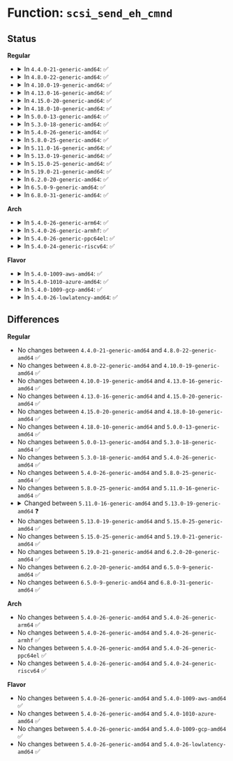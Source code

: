 # Function: <code>scsi_send_eh_cmnd</code>

## Status
<b>Regular</b>
<ul>
<li>
<details>
<summary>In <code>4.4.0-21-generic-amd64</code>: ✅</summary>

```c
int scsi_send_eh_cmnd(struct scsi_cmnd * scmd, unsigned char * cmnd, int cmnd_size, int timeout, unsigned int sense_bytes)
```

```json
{
  "name": "scsi_send_eh_cmnd",
  "collision_type": "Unique Static",
  "inline_type": "No",
  "funcs": [
    {
      "addr": 18446744071584785520,
      "name": "scsi_send_eh_cmnd",
      "external": false,
      "loc": "drivers/scsi/scsi_error.c:1015",
      "file": "drivers/scsi/scsi_error.c",
      "inline": "seen, unknown",
      "caller_inline": [],
      "caller_func": [
        "drivers/scsi/scsi_error.c:scsi_eh_tur",
        "drivers/scsi/scsi_error.c:scsi_eh_get_sense"
      ]
    }
  ],
  "symbols": [
    {
      "addr": 18446744071584785520,
      "name": "scsi_send_eh_cmnd",
      "section": ".text",
      "bind": "STB_LOCAL",
      "size": 1136
    }
  ]
}
```
</details>
</li>
<li>
<details>
<summary>In <code>4.8.0-22-generic-amd64</code>: ✅</summary>

```c
int scsi_send_eh_cmnd(struct scsi_cmnd * scmd, unsigned char * cmnd, int cmnd_size, int timeout, unsigned int sense_bytes)
```

```json
{
  "name": "scsi_send_eh_cmnd",
  "collision_type": "Unique Static",
  "inline_type": "No",
  "funcs": [
    {
      "addr": 18446744071585145808,
      "name": "scsi_send_eh_cmnd",
      "external": false,
      "loc": "drivers/scsi/scsi_error.c:1016",
      "file": "drivers/scsi/scsi_error.c",
      "inline": "seen, unknown",
      "caller_inline": [],
      "caller_func": [
        "drivers/scsi/scsi_error.c:scsi_eh_tur",
        "drivers/scsi/scsi_error.c:scsi_eh_get_sense"
      ]
    }
  ],
  "symbols": [
    {
      "addr": 18446744071585145808,
      "name": "scsi_send_eh_cmnd",
      "section": ".text",
      "bind": "STB_LOCAL",
      "size": 1154
    }
  ]
}
```
</details>
</li>
<li>
<details>
<summary>In <code>4.10.0-19-generic-amd64</code>: ✅</summary>

```c
int scsi_send_eh_cmnd(struct scsi_cmnd * scmd, unsigned char * cmnd, int cmnd_size, int timeout, unsigned int sense_bytes)
```

```json
{
  "name": "scsi_send_eh_cmnd",
  "collision_type": "Unique Static",
  "inline_type": "No",
  "funcs": [
    {
      "addr": 18446744071585340096,
      "name": "scsi_send_eh_cmnd",
      "external": false,
      "loc": "drivers/scsi/scsi_error.c:1016",
      "file": "drivers/scsi/scsi_error.c",
      "inline": "seen, unknown",
      "caller_inline": [],
      "caller_func": [
        "drivers/scsi/scsi_error.c:scsi_eh_tur",
        "drivers/scsi/scsi_error.c:scsi_eh_get_sense"
      ]
    }
  ],
  "symbols": [
    {
      "addr": 18446744071585340096,
      "name": "scsi_send_eh_cmnd",
      "section": ".text",
      "bind": "STB_LOCAL",
      "size": 1154
    }
  ]
}
```
</details>
</li>
<li>
<details>
<summary>In <code>4.13.0-16-generic-amd64</code>: ✅</summary>

```c
int scsi_send_eh_cmnd(struct scsi_cmnd * scmd, unsigned char * cmnd, int cmnd_size, int timeout, unsigned int sense_bytes)
```

```json
{
  "name": "scsi_send_eh_cmnd",
  "collision_type": "Unique Static",
  "inline_type": "No",
  "funcs": [
    {
      "addr": 18446744071585424960,
      "name": "scsi_send_eh_cmnd",
      "external": false,
      "loc": "drivers/scsi/scsi_error.c:1003",
      "file": "drivers/scsi/scsi_error.c",
      "inline": "seen, unknown",
      "caller_inline": [],
      "caller_func": [
        "drivers/scsi/scsi_error.c:scsi_eh_tur",
        "drivers/scsi/scsi_error.c:scsi_eh_get_sense"
      ]
    }
  ],
  "symbols": [
    {
      "addr": 18446744071585424960,
      "name": "scsi_send_eh_cmnd",
      "section": ".text",
      "bind": "STB_LOCAL",
      "size": 1248
    }
  ]
}
```
</details>
</li>
<li>
<details>
<summary>In <code>4.15.0-20-generic-amd64</code>: ✅</summary>

```c
int scsi_send_eh_cmnd(struct scsi_cmnd * scmd, unsigned char * cmnd, int cmnd_size, int timeout, unsigned int sense_bytes)
```

```json
{
  "name": "scsi_send_eh_cmnd",
  "collision_type": "Unique Static",
  "inline_type": "No",
  "funcs": [
    {
      "addr": 18446744071585855104,
      "name": "scsi_send_eh_cmnd",
      "external": false,
      "loc": "drivers/scsi/scsi_error.c:1029",
      "file": "drivers/scsi/scsi_error.c",
      "inline": "seen, unknown",
      "caller_inline": [],
      "caller_func": [
        "drivers/scsi/scsi_error.c:scsi_eh_tur",
        "drivers/scsi/scsi_error.c:scsi_eh_get_sense"
      ]
    }
  ],
  "symbols": [
    {
      "addr": 18446744071585855104,
      "name": "scsi_send_eh_cmnd",
      "section": ".text",
      "bind": "STB_LOCAL",
      "size": 1266
    }
  ]
}
```
</details>
</li>
<li>
<details>
<summary>In <code>4.18.0-10-generic-amd64</code>: ✅</summary>

```c
int scsi_send_eh_cmnd(struct scsi_cmnd * scmd, unsigned char * cmnd, int cmnd_size, int timeout, unsigned int sense_bytes)
```

```json
{
  "name": "scsi_send_eh_cmnd",
  "collision_type": "Unique Static",
  "inline_type": "No",
  "funcs": [
    {
      "addr": 18446744071586101792,
      "name": "scsi_send_eh_cmnd",
      "external": false,
      "loc": "drivers/scsi/scsi_error.c:1057",
      "file": "drivers/scsi/scsi_error.c",
      "inline": "seen, unknown",
      "caller_inline": [],
      "caller_func": [
        "drivers/scsi/scsi_error.c:scsi_eh_tur",
        "drivers/scsi/scsi_error.c:scsi_eh_get_sense"
      ]
    }
  ],
  "symbols": [
    {
      "addr": 18446744071586101792,
      "name": "scsi_send_eh_cmnd",
      "section": ".text",
      "bind": "STB_LOCAL",
      "size": 1264
    }
  ]
}
```
</details>
</li>
<li>
<details>
<summary>In <code>5.0.0-13-generic-amd64</code>: ✅</summary>

```c
int scsi_send_eh_cmnd(struct scsi_cmnd * scmd, unsigned char * cmnd, int cmnd_size, int timeout, unsigned int sense_bytes)
```

```json
{
  "name": "scsi_send_eh_cmnd",
  "collision_type": "Unique Static",
  "inline_type": "No",
  "funcs": [
    {
      "addr": 18446744071586247952,
      "name": "scsi_send_eh_cmnd",
      "external": false,
      "loc": "drivers/scsi/scsi_error.c:1054",
      "file": "drivers/scsi/scsi_error.c",
      "inline": "seen, unknown",
      "caller_inline": [],
      "caller_func": [
        "drivers/scsi/scsi_error.c:scsi_eh_tur",
        "drivers/scsi/scsi_error.c:scsi_eh_get_sense"
      ]
    }
  ],
  "symbols": [
    {
      "addr": 18446744071586247952,
      "name": "scsi_send_eh_cmnd",
      "section": ".text",
      "bind": "STB_LOCAL",
      "size": 1338
    }
  ]
}
```
</details>
</li>
<li>
<details>
<summary>In <code>5.3.0-18-generic-amd64</code>: ✅</summary>

```c
int scsi_send_eh_cmnd(struct scsi_cmnd * scmd, unsigned char * cmnd, int cmnd_size, int timeout, unsigned int sense_bytes)
```

```json
{
  "name": "scsi_send_eh_cmnd",
  "collision_type": "Unique Static",
  "inline_type": "No",
  "funcs": [
    {
      "addr": 18446744071586491568,
      "name": "scsi_send_eh_cmnd",
      "external": false,
      "loc": "drivers/scsi/scsi_error.c:1052",
      "file": "drivers/scsi/scsi_error.c",
      "inline": "seen, unknown",
      "caller_inline": [],
      "caller_func": [
        "drivers/scsi/scsi_error.c:scsi_eh_tur",
        "drivers/scsi/scsi_error.c:scsi_eh_get_sense"
      ]
    }
  ],
  "symbols": [
    {
      "addr": 18446744071586491568,
      "name": "scsi_send_eh_cmnd",
      "section": ".text",
      "bind": "STB_LOCAL",
      "size": 1497
    }
  ]
}
```
</details>
</li>
<li>
<details>
<summary>In <code>5.4.0-26-generic-amd64</code>: ✅</summary>

```c
int scsi_send_eh_cmnd(struct scsi_cmnd * scmd, unsigned char * cmnd, int cmnd_size, int timeout, unsigned int sense_bytes)
```

```json
{
  "name": "scsi_send_eh_cmnd",
  "collision_type": "Unique Static",
  "inline_type": "No",
  "funcs": [
    {
      "addr": 18446744071586639392,
      "name": "scsi_send_eh_cmnd",
      "external": false,
      "loc": "drivers/scsi/scsi_error.c:1055",
      "file": "drivers/scsi/scsi_error.c",
      "inline": "seen, unknown",
      "caller_inline": [],
      "caller_func": [
        "drivers/scsi/scsi_error.c:scsi_eh_tur",
        "drivers/scsi/scsi_error.c:scsi_eh_get_sense"
      ]
    }
  ],
  "symbols": [
    {
      "addr": 18446744071586639392,
      "name": "scsi_send_eh_cmnd",
      "section": ".text",
      "bind": "STB_LOCAL",
      "size": 1517
    }
  ]
}
```
</details>
</li>
<li>
<details>
<summary>In <code>5.8.0-25-generic-amd64</code>: ✅</summary>

```c
int scsi_send_eh_cmnd(struct scsi_cmnd * scmd, unsigned char * cmnd, int cmnd_size, int timeout, unsigned int sense_bytes)
```

```json
{
  "name": "scsi_send_eh_cmnd",
  "collision_type": "Unique Static",
  "inline_type": "No",
  "funcs": [
    {
      "addr": 18446744071587436288,
      "name": "scsi_send_eh_cmnd",
      "external": false,
      "loc": "drivers/scsi/scsi_error.c:1055",
      "file": "drivers/scsi/scsi_error.c",
      "inline": "seen, unknown",
      "caller_inline": [],
      "caller_func": [
        "drivers/scsi/scsi_error.c:scsi_eh_tur",
        "drivers/scsi/scsi_error.c:scsi_eh_get_sense"
      ]
    }
  ],
  "symbols": [
    {
      "addr": 18446744071587436288,
      "name": "scsi_send_eh_cmnd",
      "section": ".text",
      "bind": "STB_LOCAL",
      "size": 1514
    }
  ]
}
```
</details>
</li>
<li>
<details>
<summary>In <code>5.11.0-16-generic-amd64</code>: ✅</summary>

```c
int scsi_send_eh_cmnd(struct scsi_cmnd * scmd, unsigned char * cmnd, int cmnd_size, int timeout, unsigned int sense_bytes)
```

```json
{
  "name": "scsi_send_eh_cmnd",
  "collision_type": "Unique Static",
  "inline_type": "No",
  "funcs": [
    {
      "addr": 18446744071587504912,
      "name": "scsi_send_eh_cmnd",
      "external": false,
      "loc": "drivers/scsi/scsi_error.c:1063",
      "file": "drivers/scsi/scsi_error.c",
      "inline": "seen, unknown",
      "caller_inline": [],
      "caller_func": [
        "drivers/scsi/scsi_error.c:scsi_eh_tur",
        "drivers/scsi/scsi_error.c:scsi_eh_get_sense"
      ]
    }
  ],
  "symbols": [
    {
      "addr": 18446744071587504912,
      "name": "scsi_send_eh_cmnd",
      "section": ".text",
      "bind": "STB_LOCAL",
      "size": 1514
    }
  ]
}
```
</details>
</li>
<li>
<details>
<summary>In <code>5.13.0-19-generic-amd64</code>: ✅</summary>

```c
enum scsi_disposition scsi_send_eh_cmnd(struct scsi_cmnd * scmd, unsigned char * cmnd, int cmnd_size, int timeout, unsigned int sense_bytes)
```

```json
{
  "name": "scsi_send_eh_cmnd",
  "collision_type": "Unique Static",
  "inline_type": "No",
  "funcs": [
    {
      "addr": 18446744071587386672,
      "name": "scsi_send_eh_cmnd",
      "external": false,
      "loc": "drivers/scsi/scsi_error.c:1075",
      "file": "drivers/scsi/scsi_error.c",
      "inline": "seen, unknown",
      "caller_inline": [],
      "caller_func": [
        "drivers/scsi/scsi_error.c:scsi_eh_tur",
        "drivers/scsi/scsi_error.c:scsi_eh_get_sense"
      ]
    }
  ],
  "symbols": [
    {
      "addr": 18446744071587386672,
      "name": "scsi_send_eh_cmnd",
      "section": ".text",
      "bind": "STB_LOCAL",
      "size": 1455
    }
  ]
}
```
</details>
</li>
<li>
<details>
<summary>In <code>5.15.0-25-generic-amd64</code>: ✅</summary>

```c
enum scsi_disposition scsi_send_eh_cmnd(struct scsi_cmnd * scmd, unsigned char * cmnd, int cmnd_size, int timeout, unsigned int sense_bytes)
```

```json
{
  "name": "scsi_send_eh_cmnd",
  "collision_type": "Unique Static",
  "inline_type": "No",
  "funcs": [
    {
      "addr": 18446744071587958192,
      "name": "scsi_send_eh_cmnd",
      "external": false,
      "loc": "drivers/scsi/scsi_error.c:1094",
      "file": "drivers/scsi/scsi_error.c",
      "inline": "seen, unknown",
      "caller_inline": [],
      "caller_func": [
        "drivers/scsi/scsi_error.c:scsi_eh_tur",
        "drivers/scsi/scsi_error.c:scsi_eh_get_sense"
      ]
    }
  ],
  "symbols": [
    {
      "addr": 18446744071587958192,
      "name": "scsi_send_eh_cmnd",
      "section": ".text",
      "bind": "STB_LOCAL",
      "size": 1474
    }
  ]
}
```
</details>
</li>
<li>
<details>
<summary>In <code>5.19.0-21-generic-amd64</code>: ✅</summary>

```c
enum scsi_disposition scsi_send_eh_cmnd(struct scsi_cmnd * scmd, unsigned char * cmnd, int cmnd_size, int timeout, unsigned int sense_bytes)
```

```json
{
  "name": "scsi_send_eh_cmnd",
  "collision_type": "Unique Static",
  "inline_type": "No",
  "funcs": [
    {
      "addr": 18446744071589314080,
      "name": "scsi_send_eh_cmnd",
      "external": false,
      "loc": "drivers/scsi/scsi_error.c:1098",
      "file": "drivers/scsi/scsi_error.c",
      "inline": "seen, unknown",
      "caller_inline": [],
      "caller_func": [
        "drivers/scsi/scsi_error.c:scsi_eh_try_stu",
        "drivers/scsi/scsi_error.c:scsi_eh_tur",
        "drivers/scsi/scsi_error.c:scsi_eh_get_sense"
      ]
    }
  ],
  "symbols": [
    {
      "addr": 18446744071589314080,
      "name": "scsi_send_eh_cmnd",
      "section": ".text",
      "bind": "STB_LOCAL",
      "size": 1445
    }
  ]
}
```
</details>
</li>
<li>
<details>
<summary>In <code>6.2.0-20-generic-amd64</code>: ✅</summary>

```c
enum scsi_disposition scsi_send_eh_cmnd(struct scsi_cmnd * scmd, unsigned char * cmnd, int cmnd_size, int timeout, unsigned int sense_bytes)
```

```json
{
  "name": "scsi_send_eh_cmnd",
  "collision_type": "Unique Static",
  "inline_type": "No",
  "funcs": [
    {
      "addr": 18446744071590879152,
      "name": "scsi_send_eh_cmnd",
      "external": false,
      "loc": "drivers/scsi/scsi_error.c:1105",
      "file": "drivers/scsi/scsi_error.c",
      "inline": "seen, unknown",
      "caller_inline": [],
      "caller_func": [
        "drivers/scsi/scsi_error.c:scsi_eh_try_stu",
        "drivers/scsi/scsi_error.c:scsi_eh_tur",
        "drivers/scsi/scsi_error.c:scsi_eh_get_sense"
      ]
    }
  ],
  "symbols": [
    {
      "addr": 18446744071590879152,
      "name": "scsi_send_eh_cmnd",
      "section": ".text",
      "bind": "STB_LOCAL",
      "size": 1445
    }
  ]
}
```
</details>
</li>
<li>
<details>
<summary>In <code>6.5.0-9-generic-amd64</code>: ✅</summary>

```c
enum scsi_disposition scsi_send_eh_cmnd(struct scsi_cmnd * scmd, unsigned char * cmnd, int cmnd_size, int timeout, unsigned int sense_bytes)
```

```json
{
  "name": "scsi_send_eh_cmnd",
  "collision_type": "Unique Static",
  "inline_type": "No",
  "funcs": [
    {
      "addr": 18446744071591222464,
      "name": "scsi_send_eh_cmnd",
      "external": false,
      "loc": "drivers/scsi/scsi_error.c:1138",
      "file": "drivers/scsi/scsi_error.c",
      "inline": "seen, unknown",
      "caller_inline": [],
      "caller_func": [
        "drivers/scsi/scsi_error.c:scsi_eh_try_stu",
        "drivers/scsi/scsi_error.c:scsi_eh_tur",
        "drivers/scsi/scsi_error.c:scsi_eh_get_sense"
      ]
    }
  ],
  "symbols": [
    {
      "addr": 18446744071591222464,
      "name": "scsi_send_eh_cmnd",
      "section": ".text",
      "bind": "STB_LOCAL",
      "size": 1447
    }
  ]
}
```
</details>
</li>
<li>
<details>
<summary>In <code>6.8.0-31-generic-amd64</code>: ✅</summary>

```c
enum scsi_disposition scsi_send_eh_cmnd(struct scsi_cmnd * scmd, unsigned char * cmnd, int cmnd_size, int timeout, unsigned int sense_bytes)
```

```json
{
  "name": "scsi_send_eh_cmnd",
  "collision_type": "Unique Static",
  "inline_type": "No",
  "funcs": [
    {
      "addr": 18446744071591569632,
      "name": "scsi_send_eh_cmnd",
      "external": false,
      "loc": "drivers/scsi/scsi_error.c:1140",
      "file": "drivers/scsi/scsi_error.c",
      "inline": "seen, unknown",
      "caller_inline": [],
      "caller_func": [
        "drivers/scsi/scsi_error.c:scsi_eh_try_stu",
        "drivers/scsi/scsi_error.c:scsi_eh_tur",
        "drivers/scsi/scsi_error.c:scsi_eh_get_sense"
      ]
    }
  ],
  "symbols": [
    {
      "addr": 18446744071591569632,
      "name": "scsi_send_eh_cmnd",
      "section": ".text",
      "bind": "STB_LOCAL",
      "size": 1455
    }
  ]
}
```
</details>
</li>
</ul>
<b>Arch</b>
<ul>
<li>
<details>
<summary>In <code>5.4.0-26-generic-arm64</code>: ✅</summary>

```c
int scsi_send_eh_cmnd(struct scsi_cmnd * scmd, unsigned char * cmnd, int cmnd_size, int timeout, unsigned int sense_bytes)
```

```json
{
  "name": "scsi_send_eh_cmnd",
  "collision_type": "Unique Static",
  "inline_type": "No",
  "funcs": [
    {
      "addr": 18446603336499536160,
      "name": "scsi_send_eh_cmnd",
      "external": false,
      "loc": "drivers/scsi/scsi_error.c:1055",
      "file": "drivers/scsi/scsi_error.c",
      "inline": "seen, unknown",
      "caller_inline": [],
      "caller_func": [
        "drivers/scsi/scsi_error.c:scsi_eh_tur",
        "drivers/scsi/scsi_error.c:scsi_eh_get_sense"
      ]
    }
  ],
  "symbols": [
    {
      "addr": 18446603336499536160,
      "name": "scsi_send_eh_cmnd",
      "section": ".text",
      "bind": "STB_LOCAL",
      "size": 1336
    }
  ]
}
```
</details>
</li>
<li>
<details>
<summary>In <code>5.4.0-26-generic-armhf</code>: ✅</summary>

```c
int scsi_send_eh_cmnd(struct scsi_cmnd * scmd, unsigned char * cmnd, int cmnd_size, int timeout, unsigned int sense_bytes)
```

```json
{
  "name": "scsi_send_eh_cmnd",
  "collision_type": "Unique Static",
  "inline_type": "No",
  "funcs": [
    {
      "addr": 3232000364,
      "name": "scsi_send_eh_cmnd",
      "external": false,
      "loc": "drivers/scsi/scsi_error.c:1055",
      "file": "drivers/scsi/scsi_error.c",
      "inline": "seen, unknown",
      "caller_inline": [],
      "caller_func": [
        "drivers/scsi/scsi_error.c:scsi_eh_tur",
        "drivers/scsi/scsi_error.c:scsi_eh_get_sense"
      ]
    }
  ],
  "symbols": [
    {
      "addr": 3232000364,
      "name": "scsi_send_eh_cmnd",
      "section": ".text",
      "bind": "STB_LOCAL",
      "size": 1336
    }
  ]
}
```
</details>
</li>
<li>
<details>
<summary>In <code>5.4.0-26-generic-ppc64el</code>: ✅</summary>

```c
int scsi_send_eh_cmnd(struct scsi_cmnd * scmd, unsigned char * cmnd, int cmnd_size, int timeout, unsigned int sense_bytes)
```

```json
{
  "name": "scsi_send_eh_cmnd",
  "collision_type": "Unique Static",
  "inline_type": "No",
  "funcs": [
    {
      "addr": 13835058055292827104,
      "name": "scsi_send_eh_cmnd",
      "external": false,
      "loc": "drivers/scsi/scsi_error.c:1055",
      "file": "drivers/scsi/scsi_error.c",
      "inline": "seen, unknown",
      "caller_inline": [],
      "caller_func": [
        "drivers/scsi/scsi_error.c:scsi_eh_tur",
        "drivers/scsi/scsi_error.c:scsi_eh_get_sense"
      ]
    }
  ],
  "symbols": [
    {
      "addr": 13835058055292827104,
      "name": "scsi_send_eh_cmnd",
      "section": ".text",
      "bind": "STB_LOCAL",
      "size": 1620
    }
  ]
}
```
</details>
</li>
<li>
<details>
<summary>In <code>5.4.0-24-generic-riscv64</code>: ✅</summary>

```c
int scsi_send_eh_cmnd(struct scsi_cmnd * scmd, unsigned char * cmnd, int cmnd_size, int timeout, unsigned int sense_bytes)
```

```json
{
  "name": "scsi_send_eh_cmnd",
  "collision_type": "Unique Static",
  "inline_type": "No",
  "funcs": [
    {
      "addr": 18446743936276738632,
      "name": "scsi_send_eh_cmnd",
      "external": false,
      "loc": "drivers/scsi/scsi_error.c:1055",
      "file": "drivers/scsi/scsi_error.c",
      "inline": "seen, unknown",
      "caller_inline": [],
      "caller_func": [
        "drivers/scsi/scsi_error.c:scsi_eh_tur",
        "drivers/scsi/scsi_error.c:scsi_eh_get_sense"
      ]
    }
  ],
  "symbols": [
    {
      "addr": 18446743936276738632,
      "name": "scsi_send_eh_cmnd",
      "section": ".text",
      "bind": "STB_LOCAL",
      "size": 1128
    }
  ]
}
```
</details>
</li>
</ul>
<b>Flavor</b>
<ul>
<li>
<details>
<summary>In <code>5.4.0-1009-aws-amd64</code>: ✅</summary>

```c
int scsi_send_eh_cmnd(struct scsi_cmnd * scmd, unsigned char * cmnd, int cmnd_size, int timeout, unsigned int sense_bytes)
```

```json
{
  "name": "scsi_send_eh_cmnd",
  "collision_type": "Unique Static",
  "inline_type": "No",
  "funcs": [
    {
      "addr": 18446744071586329872,
      "name": "scsi_send_eh_cmnd",
      "external": false,
      "loc": "drivers/scsi/scsi_error.c:1055",
      "file": "drivers/scsi/scsi_error.c",
      "inline": "seen, unknown",
      "caller_inline": [],
      "caller_func": [
        "drivers/scsi/scsi_error.c:scsi_eh_tur",
        "drivers/scsi/scsi_error.c:scsi_eh_get_sense"
      ]
    }
  ],
  "symbols": [
    {
      "addr": 18446744071586329872,
      "name": "scsi_send_eh_cmnd",
      "section": ".text",
      "bind": "STB_LOCAL",
      "size": 1517
    }
  ]
}
```
</details>
</li>
<li>
<details>
<summary>In <code>5.4.0-1010-azure-amd64</code>: ✅</summary>

```c
int scsi_send_eh_cmnd(struct scsi_cmnd * scmd, unsigned char * cmnd, int cmnd_size, int timeout, unsigned int sense_bytes)
```

```json
{
  "name": "scsi_send_eh_cmnd",
  "collision_type": "Unique Static",
  "inline_type": "No",
  "funcs": [
    {
      "addr": 18446744071586171200,
      "name": "scsi_send_eh_cmnd",
      "external": false,
      "loc": "drivers/scsi/scsi_error.c:1055",
      "file": "drivers/scsi/scsi_error.c",
      "inline": "seen, unknown",
      "caller_inline": [],
      "caller_func": [
        "drivers/scsi/scsi_error.c:scsi_eh_tur",
        "drivers/scsi/scsi_error.c:scsi_eh_get_sense"
      ]
    }
  ],
  "symbols": [
    {
      "addr": 18446744071586171200,
      "name": "scsi_send_eh_cmnd",
      "section": ".text",
      "bind": "STB_LOCAL",
      "size": 1517
    }
  ]
}
```
</details>
</li>
<li>
<details>
<summary>In <code>5.4.0-1009-gcp-amd64</code>: ✅</summary>

```c
int scsi_send_eh_cmnd(struct scsi_cmnd * scmd, unsigned char * cmnd, int cmnd_size, int timeout, unsigned int sense_bytes)
```

```json
{
  "name": "scsi_send_eh_cmnd",
  "collision_type": "Unique Static",
  "inline_type": "No",
  "funcs": [
    {
      "addr": 18446744071586587360,
      "name": "scsi_send_eh_cmnd",
      "external": false,
      "loc": "drivers/scsi/scsi_error.c:1055",
      "file": "drivers/scsi/scsi_error.c",
      "inline": "seen, unknown",
      "caller_inline": [],
      "caller_func": [
        "drivers/scsi/scsi_error.c:scsi_eh_tur",
        "drivers/scsi/scsi_error.c:scsi_eh_get_sense"
      ]
    }
  ],
  "symbols": [
    {
      "addr": 18446744071586587360,
      "name": "scsi_send_eh_cmnd",
      "section": ".text",
      "bind": "STB_LOCAL",
      "size": 1517
    }
  ]
}
```
</details>
</li>
<li>
<details>
<summary>In <code>5.4.0-26-lowlatency-amd64</code>: ✅</summary>

```c
int scsi_send_eh_cmnd(struct scsi_cmnd * scmd, unsigned char * cmnd, int cmnd_size, int timeout, unsigned int sense_bytes)
```

```json
{
  "name": "scsi_send_eh_cmnd",
  "collision_type": "Unique Static",
  "inline_type": "No",
  "funcs": [
    {
      "addr": 18446744071586699584,
      "name": "scsi_send_eh_cmnd",
      "external": false,
      "loc": "drivers/scsi/scsi_error.c:1055",
      "file": "drivers/scsi/scsi_error.c",
      "inline": "seen, unknown",
      "caller_inline": [],
      "caller_func": [
        "drivers/scsi/scsi_error.c:scsi_eh_tur",
        "drivers/scsi/scsi_error.c:scsi_eh_get_sense"
      ]
    }
  ],
  "symbols": [
    {
      "addr": 18446744071586699584,
      "name": "scsi_send_eh_cmnd",
      "section": ".text",
      "bind": "STB_LOCAL",
      "size": 1517
    }
  ]
}
```
</details>
</li>
</ul>

## Differences
<b>Regular</b>
<ul>
<li>
No changes between <code>4.4.0-21-generic-amd64</code> and <code>4.8.0-22-generic-amd64</code> ✅
</li>
<li>
No changes between <code>4.8.0-22-generic-amd64</code> and <code>4.10.0-19-generic-amd64</code> ✅
</li>
<li>
No changes between <code>4.10.0-19-generic-amd64</code> and <code>4.13.0-16-generic-amd64</code> ✅
</li>
<li>
No changes between <code>4.13.0-16-generic-amd64</code> and <code>4.15.0-20-generic-amd64</code> ✅
</li>
<li>
No changes between <code>4.15.0-20-generic-amd64</code> and <code>4.18.0-10-generic-amd64</code> ✅
</li>
<li>
No changes between <code>4.18.0-10-generic-amd64</code> and <code>5.0.0-13-generic-amd64</code> ✅
</li>
<li>
No changes between <code>5.0.0-13-generic-amd64</code> and <code>5.3.0-18-generic-amd64</code> ✅
</li>
<li>
No changes between <code>5.3.0-18-generic-amd64</code> and <code>5.4.0-26-generic-amd64</code> ✅
</li>
<li>
No changes between <code>5.4.0-26-generic-amd64</code> and <code>5.8.0-25-generic-amd64</code> ✅
</li>
<li>
No changes between <code>5.8.0-25-generic-amd64</code> and <code>5.11.0-16-generic-amd64</code> ✅
</li>
<li>
<details>
<summary>Changed between <code>5.11.0-16-generic-amd64</code> and <code>5.13.0-19-generic-amd64</code> ❓</summary>
<ul>
<li>
<b>Return type changed. </b>
<code>int</code> ➡️ <code>enum scsi_disposition</code>
</li>
</ul>
</details>
</li>
<li>
No changes between <code>5.13.0-19-generic-amd64</code> and <code>5.15.0-25-generic-amd64</code> ✅
</li>
<li>
No changes between <code>5.15.0-25-generic-amd64</code> and <code>5.19.0-21-generic-amd64</code> ✅
</li>
<li>
No changes between <code>5.19.0-21-generic-amd64</code> and <code>6.2.0-20-generic-amd64</code> ✅
</li>
<li>
No changes between <code>6.2.0-20-generic-amd64</code> and <code>6.5.0-9-generic-amd64</code> ✅
</li>
<li>
No changes between <code>6.5.0-9-generic-amd64</code> and <code>6.8.0-31-generic-amd64</code> ✅
</li>
</ul>
<b>Arch</b>
<ul>
<li>
No changes between <code>5.4.0-26-generic-amd64</code> and <code>5.4.0-26-generic-arm64</code> ✅
</li>
<li>
No changes between <code>5.4.0-26-generic-amd64</code> and <code>5.4.0-26-generic-armhf</code> ✅
</li>
<li>
No changes between <code>5.4.0-26-generic-amd64</code> and <code>5.4.0-26-generic-ppc64el</code> ✅
</li>
<li>
No changes between <code>5.4.0-26-generic-amd64</code> and <code>5.4.0-24-generic-riscv64</code> ✅
</li>
</ul>
<b>Flavor</b>
<ul>
<li>
No changes between <code>5.4.0-26-generic-amd64</code> and <code>5.4.0-1009-aws-amd64</code> ✅
</li>
<li>
No changes between <code>5.4.0-26-generic-amd64</code> and <code>5.4.0-1010-azure-amd64</code> ✅
</li>
<li>
No changes between <code>5.4.0-26-generic-amd64</code> and <code>5.4.0-1009-gcp-amd64</code> ✅
</li>
<li>
No changes between <code>5.4.0-26-generic-amd64</code> and <code>5.4.0-26-lowlatency-amd64</code> ✅
</li>
</ul>

